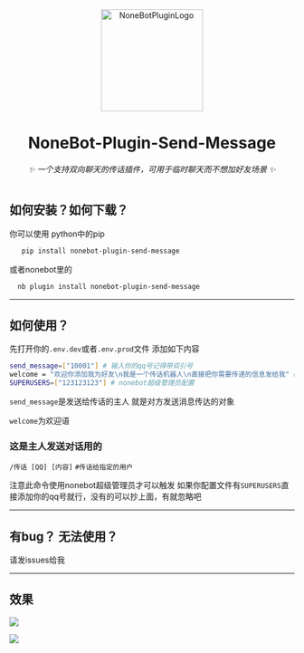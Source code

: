 <div align="center">
  <a href="https://v2.nonebot.dev/store"><img src="https://github.com/A-kirami/nonebot-plugin-template/blob/resources/nbp_logo.png" width="180" height="180" alt="NoneBotPluginLogo"></a>

# NoneBot-Plugin-Send-Message
_✨ 一个支持双向聊天的传话插件，可用于临时聊天而不想加好友场景 ✨_
    <br></br>
</div>

## 如何安装？如何下载？
你可以使用 python中的pip
```bash
   pip install nonebot-plugin-send-message
```

   或者nonebot里的
```bash
  nb plugin install nonebot-plugin-send-message
```
---
## 如何使用？

先打开你的`.env.dev`或者`.env.prod`文件 添加如下内容

```bash
send_message=["10001"] # 输入你的qq号记得带双引号
welcome = "欢迎你添加我为好友\n我是一个传话机器人\n直接把你需要传递的信息发给我" # 欢迎添加好友的信息 发送图片表情请手动cq码
SUPERUSERS=["123123123"] # nonebot超级管理员配置
```

`send_message`是发送给传话的主人 就是对方发送消息传达的对象

`welcome`为欢迎语

### 这是主人发送对话用的

`/传话 [QQ] [内容]` `#传话给指定的用户`

注意此命令使用nonebot超级管理员才可以触发 如果你配置文件有`SUPERUSERS`直接添加你的qq号就行，没有的可以抄上面，有就忽略吧

---
## 有bug？ 无法使用？
请发issues给我

---

## 效果

![](https://s1.ax1x.com/2023/08/12/pPuDEPH.png)

![](https://s1.ax1x.com/2023/08/12/pPuDVGd.png)
